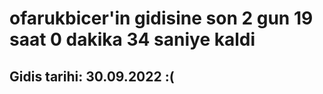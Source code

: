# ofarukbicer'in gidisine son 2 gun 19 saat 0 dakika 34 saniye kaldi

## Gidis tarihi: 30.09.2022 :(